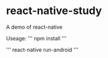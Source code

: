 # react-native-study

A demo of react-native

Useage:
'''
npm install
'''

'''
react-native run-android
'''


